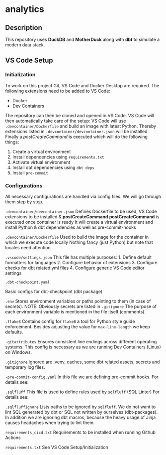 # analytics

## Description

This repository uses **DuckDB** and **MotherDuck** along with **dbt** to simulate a modern data stack.

## VS Code Setup

### Initialization

To work on this project Git, VS Code and Docker Desktop are required.
The following extensions need to be added to VS Code:

- Docker
- Dev Containers

The repository can then be cloned and opened in VS Code.
VS Code will then automatically take care of the setup:
VS Code will use `.devcontainer/Dockerfile` and build an image with latest Python.
Thereby extensions listed in `.devcontainer/devcontainer.json` will be installed.
Finally a _postCreateCommand_ is executed which will do the following things:

1. Create a virtual environment
2. Install dependencies using `requirements.txt`
3. Activate virtual environment
4. Install dbt dependencies using `dbt deps`
5. Install `pre-commit`

### Configurations

All necessary configurations are handled via config files.
We will go through them step by step.

`.devcontainer/devcontainer.json`
Defines Dockerfile to be used, VS Code extensions to be installed & **postCreateCommand**
**postCreateCommand** is executed once container is ready
It will create a virtual environment and install Python & dbt dependencies as well as pre-commit-hooks

`.devcontainer/Dockerfile`
Used to build the image for the container in which we execute code locally
Nothing fancy (just Python) but note that locales need attention

`.vscode/settings.json`
This file has multiple purposes: 1. Define default formatters for languages 2. Configure behavior of extensions 3. Configure checks for dbt related yml files 4. Configure generic VS Code editor settings

`.dbt-checkpoint.yaml`

Basic configs for dbt-checkpoint (dbt package)

`.env`
Stores environment variables or paths pointing to them (in case of secrets).
NOTE: Obviously secrets are listed in `.gitignore`
The purpose of each environment variable is mentioned in the file itself (comments).

`.flake8`
Contains config for `flake8` a tool for Python style guide enforcement.
Besides adjusting the value for `max-line-length` we keep defaults.

`.gitattributes`
Ensures consistent line endings across different operating systems.
This config is necessary as we are running Dev Containers (Linux) on Windows.

`.gitignore`
Ignored are .venv, caches, some dbt related assets, secrets and temporary log files.

`-pre-commit-config.yaml`
In this file we are defining pre-commit hooks.
For details see: <TBD>

`.sqlfluff`
This file is used to define rules used by `sqlfluff` (SQL Linter)
For details see: <TBD>

`.sqlfluffignore`
Lists paths to be ignored by `sqlfluff`.
We do not want to lint SQL generated by dbt or SQL not written by ourselves (dbt-packages).
In addition we are ignoring dbt macros, because the heavy usage of Jinja causes headaches when trying to lint them.

`requirements_cicd.txt`
Requirements to be installed when running Github Actions

`requirements.txt`
See VS Code Setup/Initialization
